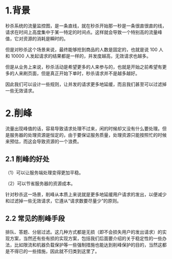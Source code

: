 
# 1.背景

秒杀系统的流量监控图，是一条直线，就在秒杀开始那一秒是一条很直很直的线，请求在时间上高度集中于某一特定的时间点。这样就会导致一个特别高的流量峰值，它对资源的消耗是瞬时的。

但是对秒杀这个场景来说，最终能够抢到商品的人数是固定的，也就是说 100 人和 10000 人发起请求的结果都是一样的，并发度越高，无效请求也越多。

但是从业务上来说，秒杀活动是希望更多的人来参与的，也就是开始之前希望有更多的人来刷页面，但是真正开始下单时，秒杀请求并不是越多越好。

因此我们可以设计一些规则，让并发的请求更多地延缓，而且我们甚至可以过滤掉一些无效请求。

# 2.削峰

流量出现峰值的话，容易导致请求处理不过来，闲的时候却又没有什么要处理。但是服务器的处理资源是恒定的，由于要保证服务质量，处理资源只能按照忙的时候来预估，而这会导致资源的一个浪费。

## 2.1 削峰的好处

（1）可以让服务端处理变得更加平稳。

（2）可以节省服务器的资源成本。

针对秒杀这一场景，削峰从本质上来说就是更多地延缓用户请求的发出，以便减少和过滤掉一些无效请求，它遵从“请求数要尽量少”的原则。

## 2.2 常见的削峰手段

排队、答题、分层过滤。这几种方式都是无损（即不会损失用户的发出请求）的实现方案，当然还有些有损的实现方案，包括我们后面要介绍的关于稳定性的一些办法，比如限流和机器负载保护等一些强制措施也能达到削峰保护的目的，当然这都是不得已的一些措施，因此就不归类到这里了。

